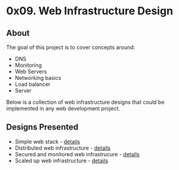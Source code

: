 # 0x09. Web Infrastructure Design

## About

The goal of this project is to cover concepts around:

* DNS
* Monitoring
* Web Servers
* Networking basics
* Load balancer
* Server

Below is a collection of web infrastructure designs that could be implemented in any web development project.

## Designs Presented

+ Simple web stack - [details](0-simple_web_stack.md)
+ Distributed web infrastructure - [details](1-distributed_web_infrastructure.md)
+ Secured and monitored web infrastrucure - [details](2-secured_and_monitored_web_infrastructure.md)
+ Scaled up web infrastructure - [details](3-scale_up.md)
